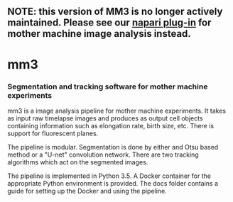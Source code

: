 ## NOTE: this version of MM3 is no longer actively maintained. Please see our [napari plug-in](https://github.com/junlabucsd/napari-mm3) for mother machine image analysis instead.
# mm3

### Segmentation and tracking software for mother machine experiments

mm3 is a image analysis pipeline for mother machine experiments. It takes as input raw timelapse images and produces as output cell objects containing information such as elongation rate, birth size, etc. There is support for fluorescent planes.

The pipeline is modular. Segmentation is done by either and Otsu based method or a "U-net" convolution network. There are two tracking algorithms which act on the segmented images.

The pipeline is implemented in Python 3.5. A Docker container for the appropriate Python environment is provided. The docs folder contains a guide for setting up the Docker and using the pipeline. 

